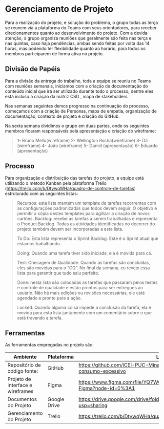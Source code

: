 # Gerenciamento de Projeto

Para a realização do projeto, e solução do problema, o grupo todas as terça se reunem via a plataforma do Teams com seus orientadores, para receber direcionamentos quanto ao desenvolvimento do projeto. Com a devida atenção, o grupo organiza reuniões que geralmente são feita nas terça e nas quintas, caso haja pendências, ambas sendo feitas por volta das 14 horas, mas podendo ter flexibilidade quanto ao horario, para todos os membros participarem de forma ativa no projeto.

## Divisão de Papéis

Para a divisão da entrega do trabalho, toda a equipe se reuniu no Teams com reuniões semanais, iniciamos com a criação de documentação do conteúdo inicial que irá ser utilizado durante todo o processo, dentre eles está incluso a criação da matriz CSD , mapa de stakeholders.

Nas semanas seguintes demos progresso na continuação do processo, começamos com a criação de Personas, mapa de empatia, organização de documentação, contexto de projeto e criação do GitHub.

Na sexta semana dividimos o grupo em duas partes, onde os seguintes membros ficaram responsáveis pela apresentação e criação do wireframe:

>1- Bruno Mello(wireframe)
>2- Wellington Rocha(wireframe)
>3- Dã (wireframe)
>4- João (wireframe)
>5- Daniel (apresentação)
>6- Eduardo (apresentação)

## Processo

Para organização e distribuição das tarefas do projeto, a equipe está utilizando o metodo Kanban pela plataforma Trello (https://trello.com/b/DtywqWHa/quadro-de-controle-de-tarefas) estruturado com as seguintes listas: 

>Recursos: esta lista mantém um template de tarefas recorrentes com as configurações padronizadas que todos devem seguir. O objetivo é permitir a cópia destes templates para agilizar a criação de novos cartões.
>Backlog: recebe as tarefas a serem trabalhadas e representa o Product Backlog. Todas as atividades identificadas no decorrer do projeto também devem ser incorporadas a esta lista.
>
>To Do: Esta lista representa o Sprint Backlog. Este é o Sprint atual que estamos trabalhando.
>
>Doing: Quando uma tarefa tiver sido iniciada, ela é movida para cá.
>
>Test: Checagem de Qualidade. Quando as tarefas são concluídas, eles são movidas para o “CQ”. No final da semana, eu revejo essa lista para garantir que tudo saiu perfeito.
>
>Done: nesta lista são colocadas as tarefas que passaram pelos testes e controle de qualidade e estão prontos para ser entregues ao usuário. Não há mais edições ou revisões necessárias, ele está agendado e pronto para a ação.
>
>Locked: Quando alguma coisa impede a conclusão da tarefa, ela é movida para esta lista juntamente com um comentário sobre o que está travando a tarefa.

## Ferramentas

As ferramentas empregadas no projeto são:

|Ambiente            | Plataforma                         | Link de Acesso                 |
|--------------------|------------------------------------|----------------------------------------|
| Repositório de código fonte: | GitHub | https://github.com/ICEI-PUC-Minas-PMGCC-TI/tiaw-pmg-cc-m-20212-consumo-excessivo |
| Projeto de interface e wireframes | Figma | https://www.figma.com/file/YQ7W0SSBRzmP8uOKMXp2ja/Wireframing-in-Figma?node-id=0%3A1 |
| Documentos do Projeto | Google Drive | https://drive.google.com/drive/folders/1JPgkQexh0qMjiBkU21kAToDDk0UmDimA?usp=sharing |
| Gerenciamento do Projeto  | Trello | https://trello.com/b/DtywqWHa/quadro-de-controle-de-tarefas |
